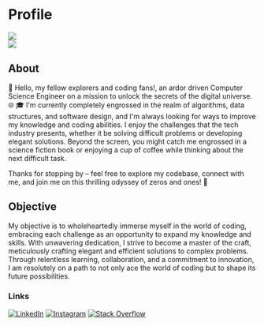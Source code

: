 # Profile
![](https://github-readme-streak-stats.herokuapp.com/?user=Ryzertron&theme=gotham&hide_border=true) <br>
![](https://github-readme-stats.vercel.app/api?username=Ryzertron&include_all_commits=true&count_private=true&theme=gotham&hide_border=true) <br/>
## About

👋 Hello, my fellow explorers and coding fans!, an ardor driven Computer Science Engineer on a mission to unlock the secrets of the digital universe. 🌐
🎓 I'm currently completely engrossed in the realm of algorithms, data structures, and software design, and I'm always looking for ways to improve my knowledge and coding abilities. I enjoy the challenges that the tech industry presents, whether it be solving difficult problems or developing elegant solutions. Beyond the screen, you might catch me engrossed in a science fiction book or enjoying a cup of coffee while thinking about the next difficult task.

Thanks for stopping by – feel free to explore my codebase, connect with me, and join me on this thrilling odyssey of zeros and ones! 🚗

## Objective

My objective is to wholeheartedly immerse myself in the world of coding, embracing each challenge as an opportunity to expand my knowledge and skills. With unwavering dedication, I strive to become a master of the craft, meticulously crafting elegant and efficient solutions to complex problems. Through relentless learning, collaboration, and a commitment to innovation, I am resolutely on a path to not only ace the world of coding but to shape its future possibilities.

### Links

[![LinkedIn](https://img.shields.io/badge/LinkedIn-%230077B5.svg?logo=linkedin&logoColor=white)](https://linkedin.com/in/vgokulkrishna)
[![Instagram](https://img.shields.io/badge/Instagram-%23E4405F.svg?logo=Instagram&logoColor=white)](https://instagram.com/ryzertron)
[![Stack Overflow](https://img.shields.io/badge/-Stackoverflow-FE7A16?logo=stack-overflow&logoColor=white)](https://stackoverflow.com/users/19471179)




